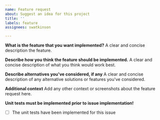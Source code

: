 ```yaml
---
name: Feature request
about: Suggest an idea for this project
title: ''
labels: feature
assignees: swatkinson

---
```


**What is the feature that you want implemented?**
A clear and concise description the feature.

**Describe how you think the feature should be implemented.**
A clear and concise description of what you think would work best.

**Describe alternatives you've considered, if any**
A clear and concise description of any alternative solutions or features you've considered.

**Additional context**
Add any other context or screenshots about the feature request here.

**Unit tests must be implemented prior to issue implementation!**
- [ ] The unit tests have been implemented for this issue

